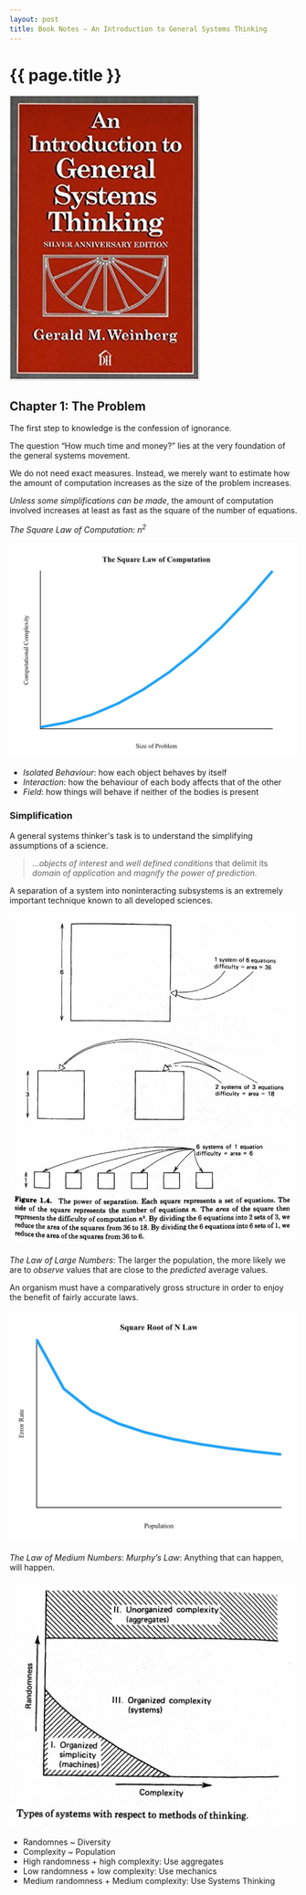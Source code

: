 ```yaml
---
layout: post
title: Book Notes – An Introduction to General Systems Thinking
---
```


# {{ page.title }}

![Book cover of An Introduction to General Systems Thinking](/images/posts/an-introduction-to-general-systems-thinking.jpg)

## Chapter 1: The Problem

The first step to knowledge is the confession of ignorance.

The question “How much time and money?” lies at the very foundation of the general systems movement.

We do not need exact measures. Instead, we merely want to estimate how the amount of computation increases as the size of the problem increases.

_Unless some simplifications can be made_, the amount of computation involved increases at least as fast as the square of the number of equations.

<dfn id="def-square-law-of-computation">The Square Law of Computation</dfn>: <i>n<sup>2</sup></i>

![The Square Law of Computation Graph](/images/posts/an-introduction-to-general-systems-thinking/square-law-of-computation.jpg)

<ul>
  <li><dfn id="def-isolated-behaviour">Isolated Behaviour</dfn>: how each object behaves by itself</li>
  <li><dfn id="def-interaction">Interaction</dfn>: how the behaviour of each body affects that of the other</li>
  <li><dfn id="def-field">Field</dfn>: how things will behave if neither of the bodies is present</li>
</ul>


### Simplification

A general systems thinker's task is to understand the simplifying assumptions of a science.

> …_objects of interest_ and _well defined conditions_ that delimit its _domain of application_ and _magnify the power of prediction_.

A separation of a system into noninteracting subsystems is an extremely important technique known to all developed sciences.

![The power of separation](/images/posts/an-introduction-to-general-systems-thinking/the-power-of-separation.jpg)

<dfn id="def-the-law-of-large-numbers">The Law of Large Numbers</dfn>: The larger the population, the more likely we are to _observe_ values that are close to the _predicted_ average values.

An organism must have a comparatively gross structure in order to enjoy the benefit of fairly accurate laws.

![The Square Root of N Law](/images/posts/an-introduction-to-general-systems-thinking/square-root-of-n-law.jpg)


<dfn id="def-the-law-of-medium-numbers">The Law of Medium Numbers</dfn>: <dfn id="def-murphys-law">Murphy’s Law</dfn>: Anything that can happen, will happen.

![Types of systems with respect to methods of thinking](/images/posts/an-introduction-to-general-systems-thinking/types-of-systems.jpg)

* Randomnes ~ Diversity
* Complexity ~ Population
* High randomness + high complexity: Use aggregates
* Low randomness + low complexity: Use mechanics
* Medium randomness + Medium complexity: Use Systems Thinking
